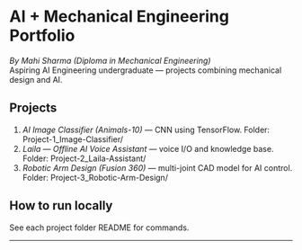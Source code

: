 # AI + Mechanical Engineering Portfolio
*By Mahi Sharma (Diploma in Mechanical Engineering)*  
Aspiring AI Engineering undergraduate — projects combining mechanical design and AI.

## Projects
1. *AI Image Classifier (Animals-10)* — CNN using TensorFlow. Folder: Project-1_Image-Classifier/
2. *Laila — Offline AI Voice Assistant* — voice I/O and knowledge base. Folder: Project-2_Laila-Assistant/
3. *Robotic Arm Design (Fusion 360)* — multi-joint CAD model for AI control. Folder: Project-3_Robotic-Arm-Design/

## How to run locally
See each project folder README for commands.

---
